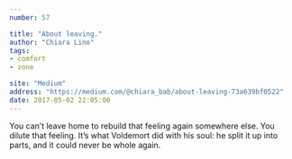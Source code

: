 ```yaml
---
number: 57

title: "About leaving."
author: "Chiara Lino"
tags:
- comfort
- zone

site: "Medium"
address: "https://medium.com/@chiara_bab/about-leaving-73a639bf0522"
date: 2017-05-02 22:05:00
---
```


You can’t leave home to rebuild that feeling again somewhere else. You dilute that feeling. It’s what Voldemort did with his soul: he split it up into parts, and it could never be whole again.
